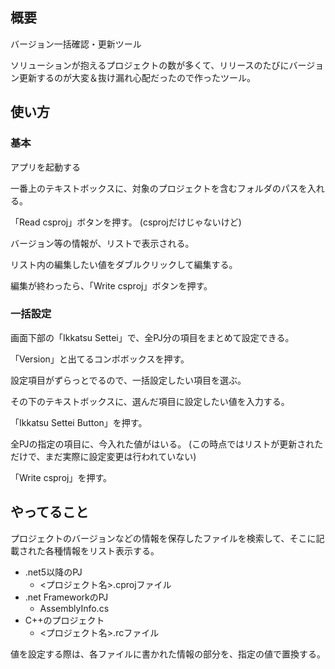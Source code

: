 ## 概要

バージョン一括確認・更新ツール

ソリューションが抱えるプロジェクトの数が多くて、リリースのたびにバージョン更新するのが大変＆抜け漏れ心配だったので作ったツール。


## 使い方

### 基本

アプリを起動する

一番上のテキストボックスに、対象のプロジェクトを含むフォルダのパスを入れる。

「Read csproj」ボタンを押す。
(csprojだけじゃないけど)

バージョン等の情報が、リストで表示される。

リスト内の編集したい値をダブルクリックして編集する。

編集が終わったら、「Write csproj」ボタンを押す。


### 一括設定

画面下部の「Ikkatsu Settei」で、全PJ分の項目をまとめて設定できる。

「Version」と出てるコンボボックスを押す。

設定項目がずらっとでるので、一括設定したい項目を選ぶ。

その下のテキストボックスに、選んだ項目に設定したい値を入力する。

「Ikkatsu Settei Button」を押す。

全PJの指定の項目に、今入れた値がはいる。
(この時点ではリストが更新されただけで、まだ実際に設定変更は行われていない)

「Write csproj」を押す。


## やってること

プロジェクトのバージョンなどの情報を保存したファイルを検索して、そこに記載された各種情報をリスト表示する。

- .net5以降のPJ
  - <プロジェクト名>.cprojファイル
- .net FrameworkのPJ
  - AssemblyInfo.cs
- C++のプロジェクト
  - <プロジェクト名>.rcファイル

値を設定する際は、各ファイルに書かれた情報の部分を、指定の値で置換する。

